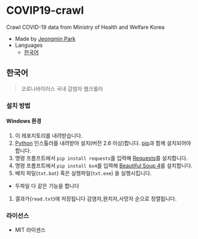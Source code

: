 # COVIP19-crawl
Crawl COVID-19 data from Ministry of Health and Welfare Korea
- Made by [Jeongmin Park](https://github.com/Muzihuzi)
- Languages
	* [한국어](#한국어)


## 한국어
> 코로나바이러스 국내 감염자 웹크롤러

### 설치 방법
#### Windows 환경
1. 이 레포지토리를 내려받습니다.
1. [Python](https://www.python.org/downloads/) 인스톨러를 내려받아 설치(버전 2.6 이상)합니다. [pip](https://pypi.org/project/pip/)과 함께 설치되어야 합니다.
1. 명령 프롬프트에서 `pip install requests`를 입력해 [Requests](https://pypi.org/project/requests/)를 설치합니다.
1. 명령 프롬프트에서 `pip install bs4`를 입력해 [Beautiful Soup 4](https://pypi.org/project/beautifulsoup4/)를 설치합니다.
1. 배치 파일(`txt.bat`) 혹은 실행파일(`txt.exe`) 을 실행시킵니다. 
  * 두파일 다 같은 기능을 합니다
1. 결과가(`read.txt`)에 저장됩니다 감염자,완치자,사망자 순으로 정렬됩니다.

### 라이선스
- MIT 라이센스


